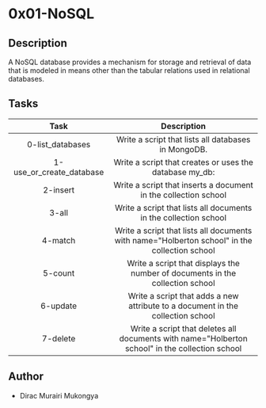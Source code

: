# 0x01-NoSQL

## Description

A NoSQL database provides a mechanism for storage and retrieval of data that is modeled in means other than the tabular relations used in relational databases.

## Tasks

| Task | Description |
| :---: | :---: |
| 0-list_databases | Write a script that lists all databases in MongoDB. |
| 1-use_or_create_database | Write a script that creates or uses the database my_db: |
| 2-insert | Write a script that inserts a document in the collection school |
| 3-all | Write a script that lists all documents in the collection school |
| 4-match | Write a script that lists all documents with name="Holberton school" in the collection school |
| 5-count | Write a script that displays the number of documents in the collection school |
| 6-update | Write a script that adds a new attribute to a document in the collection school |
| 7-delete | Write a script that deletes all documents with name="Holberton school" in the collection school |




## Author

* Dirac Murairi Mukongya
